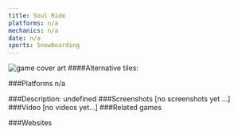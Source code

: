 ```yaml
---
title: Soul Ride
platforms: n/a
mechanics: n/a
date: n/a
sports: Snowboarding
---
```

![game cover art](- "Logo Title Text 1")
####Alternative tiles:

###Platforms
n/a

###Description:
undefined
###Screenshots
[no screenshots yet ...]
###Video
[no videos yet...]
###Related games

###Websites

